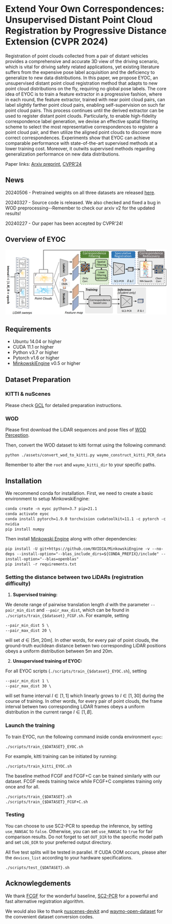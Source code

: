 # Extend Your Own Correspondences: Unsupervised Distant Point Cloud Registration by Progressive Distance Extension (CVPR 2024)

Registration of point clouds collected from a pair of distant vehicles provides a comprehensive and accurate 3D view of the driving scenario, which is vital for driving safety related applications, yet existing literature suffers from the expensive pose label acquisition and the deficiency to generalize to new data distributions. In this paper, we propose EYOC, an unsupervised distant point cloud registration method that adapts to new point cloud distributions on the fly, requiring no global pose labels. The core idea of EYOC is to train a feature extractor in a progressive fashion, where in each round, the feature extractor, trained with near point cloud pairs, can label slightly farther point cloud pairs, enabling self-supervision on such far point cloud pairs. This process continues until the derived extractor can be used to register distant point clouds. Particularly, to enable high-fidelity correspondence label generation, we devise an effective spatial filtering scheme to select the most representative correspondences to register a point cloud pair, and then utilize the aligned point clouds to discover more correct correspondences. Experiments show that EYOC can achieve comparable performance with state-of-the-art supervised methods at a lower training cost. Moreover, it outwits supervised methods regarding generalization performance on new data distributions.

Paper links: [Arxiv preprint](https://arxiv.org/abs/2403.03532),  [CVPR'24](https://openaccess.thecvf.com/content/CVPR2024/html/Liu_Extend_Your_Own_Correspondences_Unsupervised_Distant_Point_Cloud_Registration_by_CVPR_2024_paper.html)

## News

20240506 - Pretrained weights on all three datasets are released [here](https://drive.google.com/file/d/1mLqW10FAGiDCx0jDVu2L3v3L6IBIVWbt/view?usp=sharing).

20240327 - Source code is released. We also checked and fixed a bug in WOD preprocessing--Remember to check our arxiv v2 for the updated results!

20240227 - Our paper has been accepted by CVPR'24!

## Overview of EYOC

<div align="center">
<img src=assets\arch.png>
</div>

## Requirements

- Ubuntu 14.04 or higher
- CUDA 11.1 or higher
- Python v3.7 or higher
- Pytorch v1.6 or higher
- [MinkowskiEngine](https://github.com/stanfordvl/MinkowskiEngine) v0.5 or higher

## Dataset Preparation

### KITTI & nuScenes

Please check [GCL](https://github.com/liuQuan98/GCL#dataset-preparation) for detailed preparation instructions.

### WOD

Please first download the LiDAR sequences and pose files of [WOD Perception](https://www.waymo.com/open).

Then, convert the WOD dataset to kitti format using the following command:

```
python ./assets/convert_wod_to_kitti.py waymo_construct_kitti_PCR_data
```

Remember to alter the `root` and `waymo_kitti_dir` to your specific paths.

## Installation

We recommend conda for installation. First, we need to create a basic environment to setup MinkowskiEngine:

```
conda create -n eyoc python=3.7 pip=21.1
conda activate eyoc
conda install pytorch=1.9.0 torchvision cudatoolkit=11.1 -c pytorch -c nvidia
pip install numpy
```

Then install [Minkowski Engine](https://github.com/NVIDIA/MinkowskiEngine) along with other dependencies:

```
pip install -U git+https://github.com/NVIDIA/MinkowskiEngine -v --no-deps --install-option="--blas_include_dirs=${CONDA_PREFIX}/include" --install-option="--blas=openblas"
pip install -r requirements.txt
```

### Setting the distance between two LiDARs (registration difficulty)

1. **Supervised training:**

We denote range of pairwise translation length $d$ with the parameter `--pair_min_dist` and `--pair_max_dist`, which can be found in `./scripts/train_{$dataset}_FCGF.sh`. For example, setting

```
--pair_min_dist 5 \
--pair_max_dist 20 \
```

will set $d\in [5m,20m]$. In other words, for every pair of point clouds, the ground-truth euclidean distance betwen two corresponding LiDAR positions obeys a uniform distribution between 5m and 20m.

2) **Unsupervised training of EYOC:**

For all EYOC scripts (`./scripts/train_{$dataset}_EYOC.sh`), setting

```
--pair_min_dist 1 \
--pair_max_dist 30 \
```

will set frame interval $I\in [1,1]$ which linearly grows to $I\in [1,30]$ during the course of training. In other words, for every pair of point clouds, the frame interval betwen two corresponding LiDAR frames obeys a uniform distribution in the current range $I\in [1,B]$.

### Launch the training

To train EYOC, run the following command inside conda environment `eyoc`:

```
./scripts/train_{$DATASET}_EYOC.sh
```

For example, kitti training can be initiated by running:

```
./scripts/train_kitti_EYOC.sh
```

The baseline method FCGF and FCGF+C can be trained similarly with our dataset. FCGF needs training twice while FCGF+C completes training only once and for all.

```
./scripts/train_{$DATASET}.sh
./scripts/train_{$DATASET}_FCGF+C.sh
```

### Testing

You can choose to use SC2-PCR to speedup the inference, by setting `use_RANSAC` to `false`. Otherwise, you can set `use_RANSAC` to `true` for fair comparison results. Do not forget to set  `OUT_DIR` to the specific model path and set  `LOG_DIR` to your preferred output directory.

All five test splits will be tested in parallel. If CUDA OOM occurs, please alter the `devices_list` according to your hardware specifications.

```
./scripts/test_{$DATASET}.sh
```

## Acknowlegdements

We thank [FCGF](https://github.com/chrischoy/FCGF) for the wonderful baseline, [SC2-PCR](https://github.com/ZhiChen902/SC2-PCR) for a powerful and fast alternative registration algorithm.

We would also like to thank [nuscenes-devkit](https://github.com/nutonomy/nuscenes-devkit) and [waymo-open-dataset](https://github.com/waymo-research/waymo-open-dataset) for the convenient dataset conversion codes.
